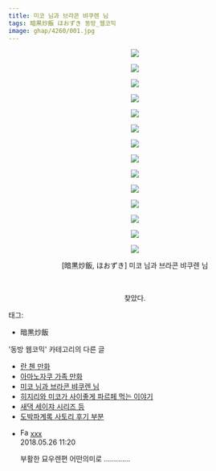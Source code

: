 ```yaml
---
title: 미코 님과 브라콘 뱌쿠렌 님
tags: 暗黒炒飯 ほおずき 동방_웹코믹
image: ghap/4260/001.jpg
---
```

<div class="article">
<p style="text-align: center; clear: none; float: none;"><img src="{{ site.nasurl }}/ghap/4260/001.jpg"/></p>
<p style="text-align: center; clear: none; float: none;"><img src="{{ site.nasurl }}/ghap/4260/002.jpg"/></p>
<p style="text-align: center; clear: none; float: none;"><img src="{{ site.nasurl }}/ghap/4260/003.jpg"/></p>
<p style="text-align: center; clear: none; float: none;"><img src="{{ site.nasurl }}/ghap/4260/004.jpg"/></p>
<p style="text-align: center; clear: none; float: none;"><img src="{{ site.nasurl }}/ghap/4260/005.jpg"/></p>
<p style="text-align: center; clear: none; float: none;"><img src="{{ site.nasurl }}/ghap/4260/006.jpg"/></p>
<p style="text-align: center; clear: none; float: none;"><img src="{{ site.nasurl }}/ghap/4260/007.jpg"/></p>
<p style="text-align: center; clear: none; float: none;"><img src="{{ site.nasurl }}/ghap/4260/008.jpg"/></p>
<p style="text-align: center; clear: none; float: none;"><img src="{{ site.nasurl }}/ghap/4260/009.jpg"/></p>
<p style="text-align: center; clear: none; float: none;"><img src="{{ site.nasurl }}/ghap/4260/010.jpg"/></p>
<p style="text-align: center; clear: none; float: none;"><img src="{{ site.nasurl }}/ghap/4260/011.jpg"/></p>
<p style="text-align: center; clear: none; float: none;"><img src="{{ site.nasurl }}/ghap/4260/012.jpg"/></p>
<p style="text-align: center; clear: none; float: none;"><img src="{{ site.nasurl }}/ghap/4260/013.jpg"/></p>
<p style="text-align: center; clear: none; float: none;"><img src="{{ site.nasurl }}/ghap/4260/014.jpg"/></p>
<p style="text-align: center; clear: none; float: none;">[暗黒炒飯, ほおずき] 미코 님과 브라콘 뱌쿠렌 님</p>
<p style="text-align: center; clear: none; float: none;"><br/></p>
<p style="text-align: center; clear: none; float: none;">찾았다.</p>
</div><div class="tagTrail">
<p>태그: </p>
<ul>
<li>暗黒炒飯</li>
</ul>
</div><div class="another">
<p>'동방 웹코믹' 카테고리의 다른 글</p>
<ul>
<li><a href="/2018-04-04-ghap_4270">란 첸 만화</a></li>
<li><a href="/2018-04-02-ghap_4264">아마노자쿠 가족 만화</a></li>
<li><a href="/2018-03-31-ghap_4260">미코 님과 브라콘 뱌쿠렌 님</a></li>
<li><a href="/2018-03-31-ghap_4259">히지리와 미코가 사이좋게 파르페 먹는 이야기</a></li>
<li><a href="/2018-03-31-ghap_4254">새댁 세이쟈 시리즈 등</a></li>
<li><a href="/2018-03-31-ghap_4252">도박파계록 사토리 후기 부분</a></li>
</ul>
</div><div class="cb_module cb_fluid">
<div class="cb_wrt cb_profile">
<div class="comment">
<ul>
<li class="cb_thumb_off" id="comment15262004">
<div class="cb_comment_area">
<div class="cb_info_area">
<div class="cb_section">
<span class="cb_nick_name"><img alt="Favicon of http://qksxodid12@naver.com" height="16" onerror="this.onerror=null;this.parentNode.removeChild(this)" src="http://naver.com/favicon.ico" width="16"/> <a href="http://qksxodid12@naver.com" onclick="return openLinkInNewWindow(this)">xxx</a></span>
</div>
<div class="cb_section">
<span class="cb_date">2018.05.26 11:20 </span>
</div>
</div>
<div class="cb_dsc_comment">
<p class="cb_dsc">
											부활한 묘우렌편 어떤의미로 .............
										</p>
</div>
</div></li>
</ul>
</div>
</div><!-- commentList close -->
</div>